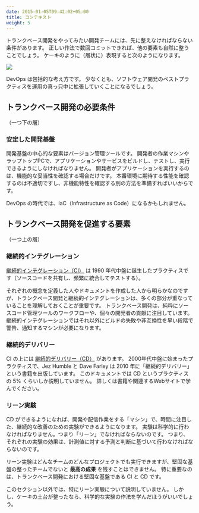 ```yaml
---
date: 2015-01-05T09:42:02+05:00
title: コンテキスト
weight: 5
---
```


<!-- A development team wanting to go ahead with Trunk-Based Development have prerequisite achievements. Once the team has
done a few commits in the correct style, other things are now facilitated. We can show this as a layer cake: -->
トランクベース開発をやってみたい開発チームには、先に整えなければならない条件があります。
正しい作法で数回コミットできれば、他の要素も自然に整うことでしょう。
ケーキのように（層状に）表現すると次のようになります。

![](layer_cake.png)

<!-- DevOps is encompassing too. At the very least, the expansion of development best practices into operations heartlands. -->
DevOps は包括的な考え方です。
少なくとも、ソフトウェア開発のベストプラクティスを運用の真っ只中に拡張していくことになるでしょう。

## トランクベース開発の必要条件

<!-- (layers below it) -->
（一つ下の層）

### 安定した開発基盤

<!-- Installation of your VCS technology is part of a foundational development infrastructure that includes developer
workstations or laptops that are appropriate for build testing and running of the application or service being made.
Developers running the application only need it to be functionally viable. It doesn't have to match the performance
of the expected production environment, and it is OK for it to be non-functionally different in other ways too. -->
開発基盤の中心的な要素はバージョン管理ツールです。
開発者の作業マシンやラップトップPCで、アプリケーションやサービスをビルドし、テストし、実行できるようにしなければなりません。
開発者がアプリケーションを実行するのは、機能的な妥当性を確認する場合だけです。
本番環境に期待する性能を確認するのは不適切ですし、非機能特性を確認する別の方法を準備すればいいからです。

<!-- In the modern DevOps era, this probably means Infrastructure as Code.  -->
DevOps の時代では、IaC（Infrastructure as Code）になるかもしれません。

## トランクベース開発を促進する要素

<!-- (layers above it) -->
（一つ上の層）

### 継続的インテグレーション

<!-- [Continuous Integration](/continuous-integration/) (CI) has been in practice since the
mid-nineties in its modern incarnation (integrating to a shared code line frequently and 
testing that). -->
[継続的インテグレーション（CI）](/continuous-integration/) は 1990 年代中盤に誕生したプラクティスです（ソースコードを共有し、頻繁に統合してテストする）。

<!-- Importantly, the reader should understand that there is a large overlap between Trunk-Based Development and
Continuous Integration, as defined by its definers and documenters. Whereas Trunk-Based Development focuses on a
pure source-control workflow and an individual contributor's obligations to that, Continuous Integration focuses 
equally on that and the need to have machines issue early warnings on breakages and incompatibilities. -->
それぞれの概念を定義した人やドキュメントを作成した人から明らかなのですが、トランクベース開発と継続的インテグレーションは、多くの部分が重なっていることを理解しておくことが重要です。
トランクベース開発は、純粋にソースコード管理ツールのワークフローや、個々の開発者の貢献に注目しています。
継続的インテグレーションではそれ以外にビルドの失敗や非互換性を早い段階で警告、通知するマシンが必要になります。

### 継続的デリバリー

<!-- [Continuous Delivery](/continuous-delivery/) (CD) is a layer on top of that, has been practiced since the mid-2000's, and
documented in Jez Humble and Dave Farley's book of the same name in 2010.  This site gives a 5% summary of the 
practice. The reader should dive into the Book and associated site, without delay. -->
CI の上には [継続的デリバリー（CD）](/continuous-delivery/) があります。
2000年代中盤に始まったプラクティスで、Jez Humble と Dave Farley は 2010 年に「継続的デリバリー」という書籍を出版しています。
このドキュメントでは CD というプラクティスの 5% くらいしか説明していません。
詳しくは書籍や関連するWebサイトで学んでください。

### リーン実験

<!-- With CD locked in, continual improvement experiments can happen with a focus on time through "the machine" that is your
development and delivery operation. The experiments should draw off the field of science that is "Lean" so that the 
impact of each experiment can be measured against predictions and decisions made appropriately following it. -->
CD ができるようになれば、開発や配信作業をする「マシン」で、時間に注目した、継続的な改善のための実験ができるようになります。
実験は科学的に行わなければなりません。つまり「リーン」でなければならないのです。
つまり、それぞれの実験の効果は、計測値に対する予測と判断に基づいて行わなければならないのです。

<!-- Lean Experiments can happen in any development team on any project but work **best** on foundations that
are solid. Specifically, the solid foundations of Trunk-Based Development, CI, and CD.  -->
リーン実験はどんなチームのどんなプロジェクトでも実行できますが、堅固な基盤の整ったチームでないと **最高の成果** を残すことはできません。
特に重要なのは、トランクベース開発における堅固な基盤である CI と CD です。

<!-- This site does not touch on Lean Experiments beyond this section, but the reader should strive to understand that field
of science when the lower layers of the stylized cake are solid. -->
このセクション以外では、特にリーン実験について説明していません。
しかし、ケーキの土台が整ったなら、科学的な実験の作法を学んだほうがいいでしょう。

